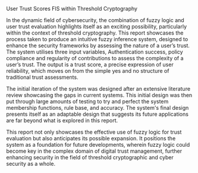 User Trust Scores FIS within Threshold Cryptography  

In the dynamic field of cybersecurity, the combination of fuzzy logic and user trust evaluation highlights itself as an exciting possibility, particularly within the context of threshold cryptography. This report showcases the process taken to produce an intuitive fuzzy inference system, designed to enhance the security frameworks by assessing the nature of a user’s trust. The system utilises
three input variables, Authentication success, policy compliance and regularity of contributions to
assess the complexity of a user’s trust. The output is a trust score, a precise expression of user
reliability, which moves on from the simple yes and no structure of traditional trust assessments.

The initial iteration of the system was designed after an extensive literature review showcasing the
gaps in current systems. This initial design was then put through large amounts of testing to try
and perfect the system membership functions, rule base, and accuracy. The system's final design
presents itself as an adaptable design that suggests its future applications are far beyond what is
explored in this report.

This report not only showcases the effective use of fuzzy logic for trust evaluation but also
anticipates its possible expansion. It positions the system as a foundation for future developments,
wherein fuzzy logic could become key in the complex domain of digital trust management, further
enhancing security in the field of threshold cryptographic and cyber security as a whole.
